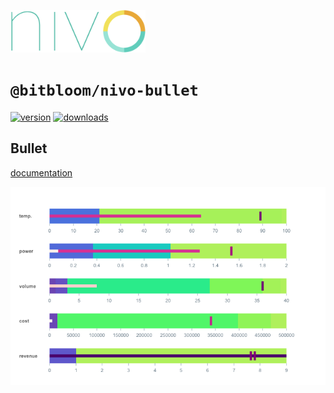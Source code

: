 <a href="https://nivo.rocks"><img alt="nivo" src="https://raw.githubusercontent.com/plouc/nivo/master/nivo.png" width="216" height="68"/></a>

# `@bitbloom/nivo-bullet`

[![version](https://img.shields.io/npm/v/@bitbloom/nivo-bullet?style=for-the-badge)](https://www.npmjs.com/package/@bitbloom/nivo-bullet)
[![downloads](https://img.shields.io/npm/dm/@bitbloom/nivo-bullet?style=for-the-badge)](https://www.npmjs.com/package/@bitbloom/nivo-bullet)

## Bullet

[documentation](http://nivo.rocks/bullet/)

![Bullet](https://raw.githubusercontent.com/plouc/nivo/master/website/src/assets/captures/bullet.png)
